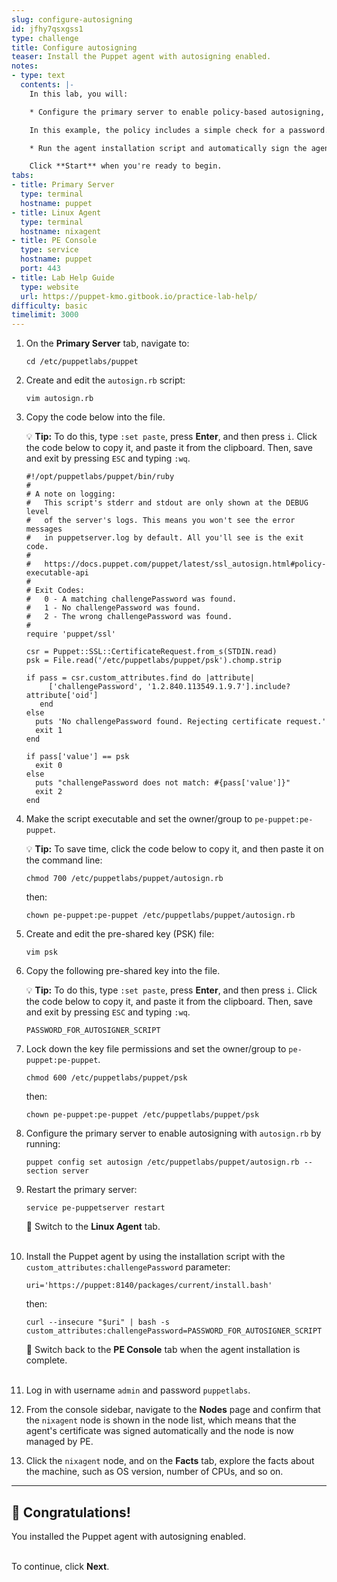 ```yaml
---
slug: configure-autosigning
id: jfhy7qsxgss1
type: challenge
title: Configure autosigning
teaser: Install the Puppet agent with autosigning enabled.
notes:
- type: text
  contents: |-
    In this lab, you will:

    * Configure the primary server to enable policy-based autosigning, enabling new nodes to be automatically added and managed by the primary server.

    In this example, the policy includes a simple check for a password. More complex policies might include an external database lookup or requiring other information to be passed in with the certificate request.

    * Run the agent installation script and automatically sign the agent's certificate by providing a challenge password.

    Click **Start** when you're ready to begin.
tabs:
- title: Primary Server
  type: terminal
  hostname: puppet
- title: Linux Agent
  type: terminal
  hostname: nixagent
- title: PE Console
  type: service
  hostname: puppet
  port: 443
- title: Lab Help Guide
  type: website
  url: https://puppet-kmo.gitbook.io/practice-lab-help/
difficulty: basic
timelimit: 3000
---
```

1. On the **Primary Server** tab, navigate to:
	```
	cd /etc/puppetlabs/puppet
	```

2. Create and edit the `autosign.rb` script:

	```
	vim autosign.rb
	```

3. Copy the code below into the file.

    💡 **Tip:** To do this, type `:set paste`, press **Enter**, and then press `i`. Click the code below to copy it, and paste it from the clipboard. Then, save and exit by pressing `ESC` and typing `:wq`.

	```
	#!/opt/puppetlabs/puppet/bin/ruby
	#
	# A note on logging:
	#   This script's stderr and stdout are only shown at the DEBUG level
	#   of the server's logs. This means you won't see the error messages
	#   in puppetserver.log by default. All you'll see is the exit code.
	#
	#   https://docs.puppet.com/puppet/latest/ssl_autosign.html#policy-executable-api
	#
	# Exit Codes:
	#   0 - A matching challengePassword was found.
	#   1 - No challengePassword was found.
	#   2 - The wrong challengePassword was found.
	#
	require 'puppet/ssl'

	csr = Puppet::SSL::CertificateRequest.from_s(STDIN.read)
	psk = File.read('/etc/puppetlabs/puppet/psk').chomp.strip

	if pass = csr.custom_attributes.find do |attribute|
	     ['challengePassword', '1.2.840.113549.1.9.7'].include? attribute['oid']
	   end
	else
	  puts 'No challengePassword found. Rejecting certificate request.'
	  exit 1
	end

	if pass['value'] == psk
	  exit 0
	else
	  puts "challengePassword does not match: #{pass['value']}"
	  exit 2
	end
	```

4. Make the script executable and set the owner/group to `pe-puppet:pe-puppet`.

    💡 **Tip:** To save time, click the code below to copy it, and then paste it on the command line:
	```
	chmod 700 /etc/puppetlabs/puppet/autosign.rb
	```
	then:
	```
	chown pe-puppet:pe-puppet /etc/puppetlabs/puppet/autosign.rb
	```

5. Create and edit the pre-shared key (PSK) file:

	```
	vim psk
	```
6. Copy the following pre-shared key into the file.

    💡 **Tip:** To do this, type `:set paste`, press **Enter**, and then press `i`. Click the code below to copy it, and paste it from the clipboard. Then, save and exit by pressing `ESC` and typing `:wq`.

	```
	PASSWORD_FOR_AUTOSIGNER_SCRIPT
	```

7.  Lock down the key file permissions and set the owner/group to `pe-puppet:pe-puppet`.

	```
	chmod 600 /etc/puppetlabs/puppet/psk
	```
	then:
	```
	chown pe-puppet:pe-puppet /etc/puppetlabs/puppet/psk
	```

8. Configure the primary server to enable autosigning with `autosign.rb` by running:

	```
	puppet config set autosign /etc/puppetlabs/puppet/autosign.rb --section server
	```

9. Restart the primary server:

	```
	service pe-puppetserver restart
	```

    🔀 Switch to the **Linux Agent** tab.<br><br>


11. Install the Puppet agent by using the installation script with the `custom_attributes:challengePassword` parameter:

	```
	uri='https://puppet:8140/packages/current/install.bash'
	```
	then:
	```
	curl --insecure "$uri" | bash -s custom_attributes:challengePassword=PASSWORD_FOR_AUTOSIGNER_SCRIPT
	```

    🔀 Switch back to the **PE Console** tab when the agent installation is complete.<br><br>


1. Log in with username `admin` and password `puppetlabs`.


2. From the console sidebar, navigate to the **Nodes** page and confirm that the `nixagent` node is shown in the node list, which means that the agent's certificate was signed automatically and the node is now managed by PE.


3. Click the `nixagent` node, and on the **Facts** tab, explore the facts about the machine, such as OS version, number of CPUs, and so on.


---
## 🎈 **Congratulations!**
You installed the Puppet agent with autosigning enabled.

<br>To continue, click **Next**.